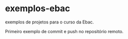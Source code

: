 # exemplos-ebac
exemplos de projetos para o curso da Ebac.

Primeiro exemplo de commit e push no repositório remoto.
